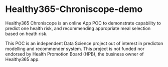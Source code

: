 # Healthy365-Chroniscope-demo
Healthy365 Chroniscope is an online App POC to demonstrate capability to predict one health risk, and recommending appropriate meal selection based on heath risk. 

This POC is an independent Data Science project out of interest in predicton modelling and recommender system. This project is not funded nor endorsed by Health Promotion Board (HPB), the business owner of Healthy365 app. 

